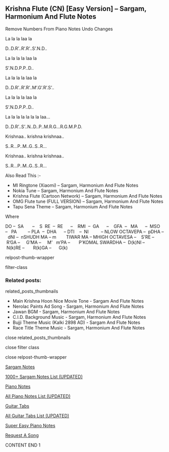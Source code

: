 
## Krishna Flute (CN) [Easy Version] – Sargam, Harmonium And Flute Notes

Remove Numbers From Piano Notes
Undo Changes

La la la laa la

D..D.R’..R’.R’..S’.N.D..

La la la la laa la

S’.N.D.P.P..D..

La la la la laa la

D..D.R’..R’.R’..M’.G’.R’.S’..

La la la la laa la

S’.N.D.P.P..D..

La la la la la la la laa…

D..D.R’..S’..N..D..P..M.R.G…R.G.M.P.D.

Krishnaa.. krishna krishnaa..

S..R…P..M..G..S..R…

Krishnaa.. krishna krishnaa..

S..R…P..M..G..S..R…

Also Read This :-

* MI Ringtone (Xiaomi) – Sargam, Harmonium And Flute Notes
* Nokia Tune – Sargam, Harmonium And Flute Notes
* Krishna Flute (Cartoon Network) – Sargam, Harmonium And Flute Notes
* OMG Flute tune (FULL VERSION) – Sargam, Harmonium And Flute Notes
* Tapu Sena Theme – Sargam, Harmonium And Flute Notes

Where

DO –  SA       –    S  RE  –  RE      –    RMI  –  GA      –    GFA  –   MA      –  MSO  –   PA         – PLA  –  DHA      – DTI    –  NI          – NLOW OCTAVEPA –  pDHA –  dNI –  nSHUDH MA – m        TIWAR MA – MHIGH OCTAVESA –    S’RE –     R’GA –     G’MA –     M’   m’PA –       P’KOMAL SWARDHA –  D(k)NI –       N(k)RE –       R(k)GA –      G(k)

relpost-thumb-wrapper

filter-class

### Related posts:

related_posts_thumbnails

* Main Krishna Hoon Nice Movie Tone - Sargam And Flute Notes
* Nerolac Paints Ad Song - Sargam, Harmonium And Flute Notes
* Jawan BGM - Sargam, Harmonium And Flute Notes
* C.I.D. Background Music - Sargam, Harmonium And Flute Notes
* Bujji Theme Music (Kalki 2898 AD) - Sargam And Flute Notes
* Race Title Theme Music - Sargam, Harmonium And Flute Notes

close related_posts_thumbnails

close filter class

close relpost-thumb-wrapper

[Sargam Notes](https://www.notationsworld.com/sargam-notes.html)

[1000+ Sargam Notes List (UPDATED)](https://www.notationsworld.com/all-songs-list-sargam-notes.html)

[Piano Notes](https://www.notationsworld.com/piano-notes.html)

[All Piano Notes List (UPDATED)](https://www.notationsworld.com/all-songs-list-piano-notes.html)

[Guitar Tabs](https://www.notationsworld.com/guitar-tabs.html)

[All Guitar Tabs List (UPDATED)](https://www.notationsworld.com/all-songs-list-guitar-tabs.html)

[Super Easy Piano Notes](https://studywall.in/)

[Request A Song](https://www.notationsworld.com/request-a-song.html)

CONTENT END 1

